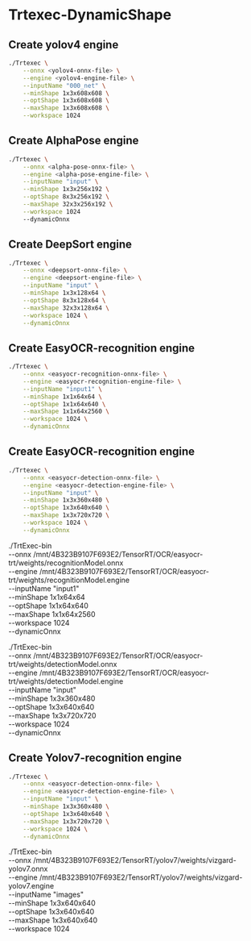 # Trtexec-DynamicShape

## Create yolov4 engine

``` bash
./Trtexec \
    --onnx <yolov4-onnx-file> \
    --engine <yolov4-engine-file> \
    --inputName "000_net" \
    --minShape 1x3x608x608 \
    --optShape 1x3x608x608 \
    --maxShape 1x3x608x608 \
    --workspace 1024
```
## Create AlphaPose engine

```bash
./Trtexec \
    --onnx <alpha-pose-onnx-file> \
    --engine <alpha-pose-engine-file> \
    --inputName "input" \
    --minShape 1x3x256x192 \
    --optShape 8x3x256x192 \
    --maxShape 32x3x256x192 \
    --workspace 1024
    --dynamicOnnx
```

## Create DeepSort engine

```bash
./Trtexec \
    --onnx <deepsort-onnx-file> \
    --engine <deepsort-engine-file> \
    --inputName "input" \
    --minShape 1x3x128x64 \
    --optShape 8x3x128x64 \
    --maxShape 32x3x128x64 \
    --workspace 1024 \
    --dynamicOnnx
```

## Create EasyOCR-recognition engine

```bash
./Trtexec \
    --onnx <easyocr-recognition-onnx-file> \
    --engine <easyocr-recognition-engine-file> \
    --inputName "input1" \
    --minShape 1x1x64x64 \
    --optShape 1x1x64x640 \
    --maxShape 1x1x64x2560 \
    --workspace 1024 \
    --dynamicOnnx
```

## Create EasyOCR-recognition engine

```bash
./Trtexec \
    --onnx <easyocr-detection-onnx-file> \
    --engine <easyocr-detection-engine-file> \
    --inputName "input" \
    --minShape 1x3x360x480 \
    --optShape 1x3x640x640 \
    --maxShape 1x3x720x720 \
    --workspace 1024 \
    --dynamicOnnx
```


./TrtExec-bin \
    --onnx /mnt/4B323B9107F693E2/TensorRT/OCR/easyocr-trt/weights/recognitionModel.onnx \
    --engine /mnt/4B323B9107F693E2/TensorRT/OCR/easyocr-trt/weights/recognitionModel.engine \
    --inputName "input1" \
    --minShape 1x1x64x64 \
    --optShape 1x1x64x640 \
    --maxShape 1x1x64x2560 \
    --workspace 1024 \
    --dynamicOnnx


./TrtExec-bin \
    --onnx /mnt/4B323B9107F693E2/TensorRT/OCR/easyocr-trt/weights/detectionModel.onnx \
    --engine /mnt/4B323B9107F693E2/TensorRT/OCR/easyocr-trt/weights/detectionModel.engine \
    --inputName "input" \
    --minShape 1x3x360x480 \
    --optShape 1x3x640x640 \
    --maxShape 1x3x720x720 \
    --workspace 1024 \
    --dynamicOnnx

## Create Yolov7-recognition engine

```bash
./Trtexec \
    --onnx <easyocr-detection-onnx-file> \
    --engine <easyocr-detection-engine-file> \
    --inputName "input" \
    --minShape 1x3x360x480 \
    --optShape 1x3x640x640 \
    --maxShape 1x3x720x720 \
    --workspace 1024 \
    --dynamicOnnx
```



./TrtExec-bin \
    --onnx /mnt/4B323B9107F693E2/TensorRT/yolov7/weights/vizgard-yolov7.onnx \
    --engine /mnt/4B323B9107F693E2/TensorRT/yolov7/weights/vizgard-yolov7.engine \
    --inputName "images" \
    --minShape 1x3x640x640 \
    --optShape 1x3x640x640 \
    --maxShape 1x3x640x640 \
    --workspace 1024
